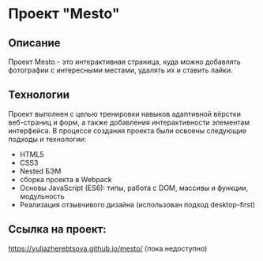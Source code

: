 # Проект "Mesto"

## Описание
Проект Mesto - это интерактивная страница, куда можно добавлять фотографии с интересными местами, удалять их и ставить лайки.

## Технологии
Проект выполнен с целью тренировки навыков адаптивной вёрстки веб-страниц и форм, а также добавления интерактивности элементам интерфейса. В процессе создания проекта были освоены следующие подходы и технологии:
* HTML5
* CSS3
* Nested БЭМ
* сборка проекта в Webpack
* Основы JavaScript (ES6): типы, работа с DOM, массивы и функции, модульность
* Реализация отзывчивого дизайна (использован подход desktop-first)

## Ссылка на проект:

https://yuliazherebtsova.github.io/mesto/ (пока недоступно)

